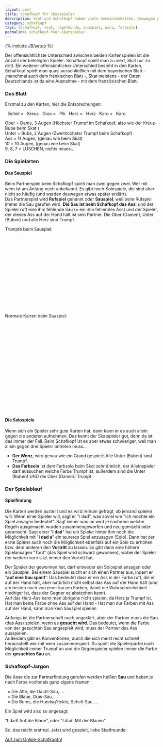 ```yaml
---
layout: post
title: Schafkopf für Skatspieler
description: Skat und Schafkopf haben viele Gemeinsamkeiten. Deswegem gibt es hier eine Anleitung zum Schafkopfspielen, die auf Skatspieler zugeschnitten ist.
category: schafkopf
tags: [schafkopf, skat, regelkunde, sauspiel, wenz, farbsolo]
permalink: schafkopf-fuer-skatspieler
---
```

{% include JB/setup %}

Der offensichtlichste Unterschied zwischen beiden Kartenspielen ist die Anzahl der beteiligten Spieler: Schafkopf spielt man zu viert, Skat nur zu dritt. Ein weiterer offensichtlicher Unterschied besteht in den Karten, Schafkopf spielt man quasi ausschließlich mit dem bayerischen Blatt - ,manchmal auch dem fränkischen Blatt -, Skat meistens - der Osten Deutschlands ist da eine Ausnahme - mit dem französischen Blatt.

### Das Blatt

Erstmal zu den Karten, hier die Entsprechungen:

<i class="symbol by E">&nbsp;</i> Eichel = <i class="symbol fr E">&nbsp;</i> Kreuz
<i class="symbol by G">&nbsp;</i> Gras = <i class="symbol fr G">&nbsp;</i> Pik
<i class="symbol by H">&nbsp;</i> Herz = <i class="symbol fr H">&nbsp;</i> Herz
<i class="symbol by S">&nbsp;</i> Karo = <i class="symbol fr S">&nbsp;</i> Karo

Ober = Dame, 3 Augen (Höchster Trumpf im Schafkopf, also wie der Kreuz-Bube beim Skat )   
Unter = Bube, 2 Augen (Zweithöchster Trumpf beim Schafkopf)   
Ass = 11 Augen, (genau wie beim Skat)   
10 = 10 Augen, (genau wie beim Skat)   
9, 8, 7 = LUSCHEN, nichts neues...

### Die Spielarten

#### Das Sauspiel

Beim Partnerspiel beim Schafkopf spielt man zwei gegen zwei. Wer mit wem ist am Anfang noch unbekannt. Es gibt noch Solospiele, die sind aber nicht so häufig (und werden deswegen etwas später erklärt).    
Das Partnerspiel wird **Rufspiel** genannt oder **Sauspiel**, weil beim Rufspiel immer die Sau gerufen wird. **Die Sau ist beim Schafkopf das Ass**, und der Spieler ruft eine ihm fehlende Sau (= ein ihm fehlendes Ass) und der Spieler, der dieses Ass auf der Hand hält ist sein Partner.
Die Ober (Damen), Unter (Buben) und alle Herz sind Trumpf.

Trümpfe beim Sauspiel:    
<div class="card-icon by EO">&nbsp;</div>
<div class="card-icon by GO">&nbsp;</div>
<div class="card-icon by HO">&nbsp;</div>
<div class="card-icon by SO">&nbsp;</div>
<div class="card-icon by EU">&nbsp;</div>
<div class="card-icon by GU">&nbsp;</div>
<div class="card-icon by HU">&nbsp;</div>
<div class="card-icon by SU">&nbsp;</div>
<div class="card-icon by HA">&nbsp;</div>
<div class="card-icon by HX">&nbsp;</div>
<div class="card-icon by HK">&nbsp;</div>
<div class="card-icon by H9">&nbsp;</div>
<div class="card-icon by H8">&nbsp;</div>
<div class="card-icon by H7">&nbsp;</div>
</br> Normale Karten beim Sauspiel:
<div class="card-icon by EA">&nbsp;</div>
<div class="card-icon by EX">&nbsp;</div>
<div class="card-icon by EK">&nbsp;</div>
<div class="card-icon by E9">&nbsp;</div>
<div class="card-icon by E8">&nbsp;</div>
<div class="card-icon by E7">&nbsp;</div>
<div class="card-icon by GA">&nbsp;</div>
<div class="card-icon by GX">&nbsp;</div>
<div class="card-icon by GK">&nbsp;</div>
<div class="card-icon by G9">&nbsp;</div>
<div class="card-icon by G8">&nbsp;</div>
<div class="card-icon by G7">&nbsp;</div>
<div class="card-icon by SA">&nbsp;</div>
<div class="card-icon by SX">&nbsp;</div>
<div class="card-icon by SK">&nbsp;</div>
<div class="card-icon by S9">&nbsp;</div>
<div class="card-icon by S8">&nbsp;</div>
<div class="card-icon by S7">&nbsp;</div>

#### Die Solospiele

Wenn sich ein Spieler sehr gute Karten hat, dann kann er es auch allein gegen die anderen aufnehmen. Das kennt der Skatspieler gut, denn da ist das immer der Fall. Beim Schafkopf ist es aber etwas schwieriger, weil man allein gegen drei Spieler antreten muss...  

* **Der Wenz**, wird genau wie ein Grand gespielt: Alle Unter (Buben) sind Trumpf. 
* **Das Farbsolo** ist dem Farbsolo beim Skat sehr ähnlich, der Alleinspieler darf aussuchen welche Farbe Trumpf ist, außerdem sind die Unter (Buben) UND die Ober (Damen) Trumpf.

### Der Spielablauf
#### Spielfindung

Die Karten werden austeilt und es wird reihum gefragt, ob jemand spielen will. Wenn einer Spieler will, sagt er "i dad", was soviel wie "ich möchte ein Spiel ansagen bedeutet". Sagt keiner was an wird je nachdem welche Regeln ausgemacht wurden zusammengeworfen und neu gemischt oder geramscht. 
Sagt einer "**i dad**" hat ein Spieler hinter ihm noch die Möglichkeit mit "**i dad a**" ein teureres Spiel anzusagen (Solo). Dann hat der erste Spieler auch noch die Möglichkeit ebenfalls auf ein Solo zu erhöhen bzw. dem anderen den **Vortritt** zu lassen. Es gibt dann eine höhere Spielansagen "Tout" (das Spiel wird schwarz gewonnen), wobei der Spieler der weitern vorn sitzt immer den Vortritt hat.

 Der Spieler der gewonnen hat, darf entweder ein Solospiel ansagen oder ein Sauspiel. Bei einem Sauspiel sucht er sich einen Partner aus, indem er "**auf eine Sau spielt**". Das bedeutet dass er ein Ass in der Farbe ruft, die er auf der Hand hält, aber natürlich nicht selbst das Ass auf der Hand hält (und am besten noch von einer kurzen Farben, damit die Wahrscheinlichkeit niedriger ist, dass der Gegner es abstechen kann).    
 Auf das Herz-Ass kann man übrigens nicht spielen, da Herz ja Trumpf ist. Hat man keine Farbe ohne Ass auf der Hand - Hat man nur Farben mit Ass auf der Hand, kann man kein Sauspiel spielen.

 Anfangs ist die Partnerschaft noch ungeklärt, aber der Partner muss die Sau (das Ass) spielen, wenn es **gesucht wird**. Das bedeutet, wenn die Farbe von der gesuchten Sau angespielt wird, muss der Partner das Ass ausspielen.   
Außerdem gibt es Konventionen, durch die sich meist recht schnell herausstellt wer mit wem zusammenspielt. So spielt die Spielerpartei nach Möglichkeit immer Trumpf an und die Gegenspieler spielen immer die Farbe der **gesuchten Sau** an. 
 
### Schafkopf-Jargon

Die Asse die zur Partnerfindung gerufen werden heißen **Sau** und haben je nach Farbe nochmals ganz eigene Namen:

<i class="card-icon by EA">&nbsp;</i> = Die Alte, die Oachl-Sau, ...    
<i class="card-icon by GA">&nbsp;</i> = Die Blaue, Gras-Sau, ...    
<i class="card-icon by SA">&nbsp;</i> = Die Bums, die Hundsg'fickte, Schell-Sau, ...

Ein Spiel wird also so angesagt: 

"I dad! Auf die Blaue", oder "I dad! Mit der Blauen"

So, das reicht erstmal. Jetzt wird gespielt, liebe Skatfreunde:

[Auf zum Online-Schafkopfn!](https:www.sauspiel.de)
